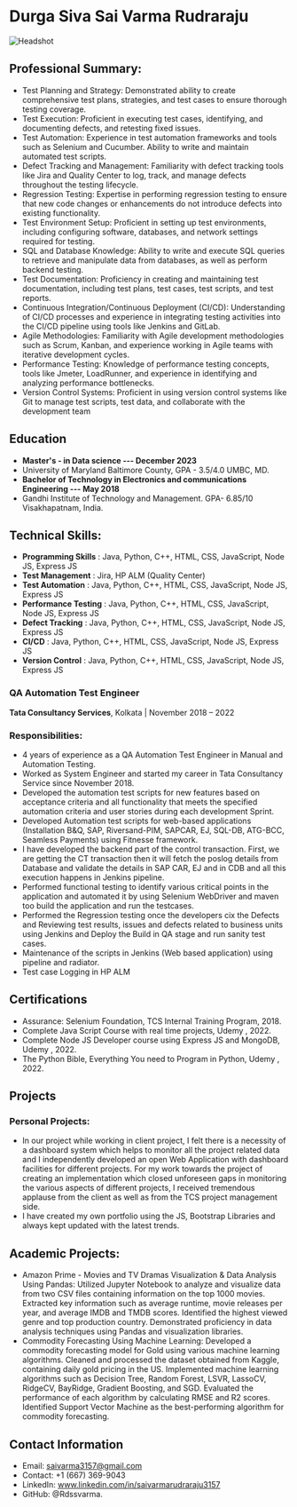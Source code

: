 # Durga Siva Sai Varma Rudraraju
![Headshot](Photo.jpg)

## Professional Summary:
- Test Planning and Strategy: Demonstrated ability to create comprehensive test plans, strategies, and test cases to ensure thorough testing coverage.
- Test Execution: Proficient in executing test cases, identifying, and documenting defects, and retesting fixed issues.
- Test Automation: Experience in test automation frameworks and tools such as Selenium and Cucumber. Ability to write and maintain automated test scripts.
- Defect Tracking and Management: Familiarity with defect tracking tools like Jira and Quality Center to log, track, and manage defects throughout the testing lifecycle.
- Regression Testing: Expertise in performing regression testing to ensure that new code changes or enhancements do not introduce defects into existing functionality.
- Test Environment Setup: Proficient in setting up test environments, including configuring software, databases, and network settings required for testing.
- SQL and Database Knowledge: Ability to write and execute SQL queries to retrieve and manipulate data from databases, as well as perform backend testing.
- Test Documentation: Proficiency in creating and maintaining test documentation, including test plans, test cases, test scripts, and test reports.
- Continuous Integration/Continuous Deployment (CI/CD): Understanding of CI/CD processes and experience in integrating testing activities into the CI/CD pipeline using tools like Jenkins and GitLab.
- Agile Methodologies: Familiarity with Agile development methodologies such as Scrum, Kanban, and experience working in Agile teams with iterative development cycles.
- Performance Testing: Knowledge of performance testing concepts, tools like Jmeter, LoadRunner, and experience in identifying and analyzing performance bottlenecks.
- Version Control Systems: Proficient in using version control systems like Git to manage test scripts, test data, and collaborate with the development team

## Education
- **Master's - in Data science --- December 2023** 
- University of Maryland Baltimore County, GPA - 3.5/4.0   			                        UMBC, MD.
- **Bachelor of Technology in Electronics and communications Engineering --- May 2018**
- Gandhi Institute of Technology and Management. GPA- 6.85/10                             Visakhapatnam, India.

## Technical Skills:
- **Programming Skills** : Java, Python, C++, HTML, CSS, JavaScript, Node JS, Express JS
- **Test Management** : Jira, HP ALM (Quality Center)
- **Test Automation** : Java, Python, C++, HTML, CSS, JavaScript, Node JS, Express JS
- **Performance Testing** : Java, Python, C++, HTML, CSS, JavaScript, Node JS, Express JS
- **Defect Tracking** : Java, Python, C++, HTML, CSS, JavaScript, Node JS, Express JS
- **CI/CD** : Java, Python, C++, HTML, CSS, JavaScript, Node JS, Express JS
- **Version Control** : Java, Python, C++, HTML, CSS, JavaScript, Node JS, Express JS

### QA Automation Test Engineer
**Tata Consultancy Services**, Kolkata | November 2018 – 2022
### Responsibilities:
- 4 years of experience as a QA Automation Test Engineer in Manual and Automation Testing. 
- Worked as System Engineer and started my career in Tata Consultancy Service since November 2018.
- Developed the automation test scripts for new features based on acceptance criteria and all functionality that meets the specified automation criteria and user stories during each development Sprint. 
- Developed Automation test scripts for web-based applications (Installation B&Q, SAP, Riversand-PIM, SAPCAR, EJ, SQL-DB, ATG-BCC, Seamless Payments) using Fitnesse framework. 
- I have developed the backend part of the control transaction. First, we are getting the CT transaction then it will fetch the poslog details from Database and validate the details in SAP CAR, EJ and in CDB and all this execution happens in Jenkins pipeline. 
- Performed functional testing to identify various critical points in the application and automated it by using Selenium WebDriver and maven too build the application and run the testcases.
- Performed the Regression testing once the developers cix the Defects and Reviewing test results, issues and defects related to business units using Jenkins and Deploy the Build in QA stage and run sanity test cases. 
- Maintenance of the scripts in Jenkins (Web based application) using pipeline and radiator. 
- Test case Logging in HP ALM

## Certifications
- Assurance: Selenium Foundation, TCS Internal Training Program, 2018.
- Complete Java Script Course with real time projects, Udemy , 2022.
- Complete Node JS Developer course using Express JS and MongoDB, Udemy , 2022.
- The Python Bible, Everything You need to Program in Python, Udemy , 2022.

## Projects
### Personal Projects:
- In our project while working in client project, I felt there is a necessity of a dashboard system which helps to monitor all the project related data and I independently developed an open Web Application with dashboard facilities for different projects. For my work towards the project of creating an implementation which closed unforeseen gaps in monitoring the various aspects of different projects, I received tremendous applause from the client as well as from the TCS project management side. 
- I have created my own portfolio using the JS, Bootstrap Libraries and always kept updated with the latest trends.

## Academic Projects:
- Amazon Prime - Movies and TV Dramas Visualization & Data Analysis Using Pandas: Utilized Jupyter Notebook to analyze and visualize data from two CSV files containing information on the top 1000 movies. Extracted key information such as average runtime, movie releases per year, and average IMDB and TMDB scores. Identified the highest viewed genre and top production country. Demonstrated proficiency in data analysis techniques using Pandas and visualization libraries.
- Commodity Forecasting Using Machine Learning: Developed a commodity forecasting model for Gold using various machine learning algorithms. Cleaned and processed the dataset obtained from Kaggle, containing daily gold pricing in the US. Implemented machine learning algorithms such as Decision Tree, Random Forest, LSVR, LassoCV, RidgeCV, BayRidge, Gradient Boosting, and SGD. Evaluated the performance of each algorithm by calculating RMSE and R2 scores. Identified Support Vector Machine as the best-performing algorithm for commodity forecasting.
  
## Contact Information
- Email: saivarma3157@gmail.com
- Contact: +1 (667) 369-9043
- LinkedIn: www.linkedin.com/in/saivarmarudraraju3157
- GitHub: @Rdssvarma.

